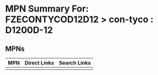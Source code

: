 



# MPN Summary For: FZECONTYCOD12D12 > con-tyco : D1200D-12

## MPNs
  

|MPN|Direct Links|Search Links|
| :--- | :--- | :--- |
||||
